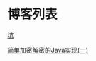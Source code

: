 博客列表
============

[坑](2015-08-25-first-post-on-github.md)    

[简单加密解密的Java实现(一)](encryption-20160417.md)

